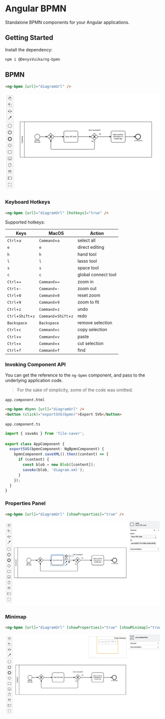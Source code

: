 # Angular BPMN

Standalone BPMN components for your Angular applications.

## Getting Started

Install the dependency:

```sh
npm i @DenysVuika/ng-bpmn
```

## BPMN

```html
<ng-bpmn [url]="diagramUrl" />
```

![default](https://github.com/DenysVuika/ng-bpmn/blob/main/libs/ng-bpmn/docs/ng-bpmn-default.png?raw=true)

### Keyboard Hotkeys

```html
<ng-bpmn [url]="diagramUrl" [hotkeys]="true" />
```

Supported hotkeys:

| Keys | MacOS | Action |
| --- | --- | --- |
| `Ctrl`+`a` | `Command`+`a` | select all |
| `e` | `e` | direct editing |
| `h` | `h` | hand tool |
| `l` | `l` | lasso tool |
| `s` | `s` | space tool |
| `c` | `c` | global connect tool |
| `Ctrl`+`=` | `Command`+`=` | zoom in |
| `Ctrl`+`-` | `Command`+`-` | zoom out |
| `Ctrl`+`0` | `Command`+`0` | reset zoom |
| `Ctrl`+`9` | `Command`+`9` | zoom to fit |
| `Ctrl`+`z` | `Command`+`z` | undo |
| `Ctrl`+`Shift`+`z` | `Command`+`Shift`+`z` | redo |
| `Backspace` | `Backspace` | remove selection |
| `Ctrl`+`c` | `Command`+`c` | copy selection |
| `Ctrl`+`v` | `Command`+`v` | paste |
| `Ctrl`+`x` | `Command`+`x` | cut selection |
| `Ctrl`+`f` | `Command`+`f` | find |

### Invoking Component API

You can get the reference to the `ng-bpmn` component, and pass to the underlying application code.

> For the sake of simplicity, some of the code was omitted.

`app.component.html`

```html
<ng-bpmn #bpmn [url]="diagramUrl" />
<button (click)="exportSVG(bpmn)">Export SVG</button>
```

`app.component.ts`

```ts
import { saveAs } from 'file-saver';

export class AppComponent {
  exportSVG(bpmnComponent: NgBpmnComponent) {
    bpmnComponent.saveXML().then((content) => {
      if (content) {
        const blob = new Blob([content]);
        saveAs(blob, 'diagram.xml');
      }
    });
  }
}
```

### Properties Panel

```html
<ng-bpmn [url]="diagramUrl" [showProperties]="true" />
```

![properties panel](https://github.com/DenysVuika/ng-bpmn/blob/main/libs/ng-bpmn/docs/ng-bpmn-properties.png?raw=true)

### Minimap

```html
<ng-bpmn [url]="diagramUrl" [showProperties]="true" [showMinimap]="true" />
```

![minimap](https://github.com/DenysVuika/ng-bpmn/blob/main/libs/ng-bpmn/docs/ng-bpmn-minimap.png?raw=true)
